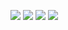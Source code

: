 

![](https://github.com/aadhar54/July2020/blob/master/img/sh.jpg)
![](https://github.com/aadhar54/July2020/blob/master/img/sh2.jpg)
![](https://github.com/aadhar54/July2020/blob/master/img/sh3.png)
![](https://github.com/aadhar54/July2020/blob/master/img/sh4.jpg)


